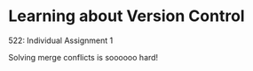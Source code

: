 # Learning about Version Control
522: Individual Assignment 1

Solving merge conflicts is soooooo hard!